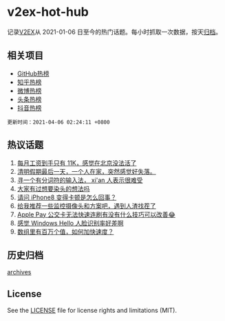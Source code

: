 # v2ex-hot-hub

 记录[V2EX](https://www.v2ex.com/)从 2021-01-06 日至今的热门话题。每小时抓取一次数据，按天[归档](archives)。
 
 ## 相关项目

- [GitHub热榜](https://github.com/lonnyzhang423/github-hot-hub)
- [知乎热榜](https://github.com/lonnyzhang423/zhihu-hot-hub)
- [微博热榜](https://github.com/lonnyzhang423/weibo-hot-hub)
- [头条热榜](https://github.com/lonnyzhang423/toutiao-hot-hub)
- [抖音热榜](https://github.com/lonnyzhang423/douyin-hot-hub)


 `更新时间：2021-04-06 02:24:11 +0800`

## 热议话题

1. [每月工资到手只有 11K，感觉在北京没法活了](https://www.v2ex.com/t/768071)
1. [清明假期最后一天，一个人在家，突然感觉好失落。](https://www.v2ex.com/t/768083)
1. [寻一个有分词符的输入法， xi'an 人表示很难受](https://www.v2ex.com/t/768050)
1. [大家有过想要染头的想法吗](https://www.v2ex.com/t/768055)
1. [请问 iPhone8 变得卡顿是怎么回事？](https://www.v2ex.com/t/768087)
1. [给我推荐一些监控摄像头和方案吧，遇到人渣找茬了](https://www.v2ex.com/t/768062)
1. [Apple Pay 公交卡无法快速连刷有没有什么技巧可以改善😂](https://www.v2ex.com/t/768097)
1. [感觉 Windows Hello 人脸识别率好差啊](https://www.v2ex.com/t/768127)
1. [数组里有百万个值，如何加快速度？](https://www.v2ex.com/t/768144)

## 历史归档

[archives](archives)

## License

See the [LICENSE](LICENSE) file for license rights and limitations (MIT).
